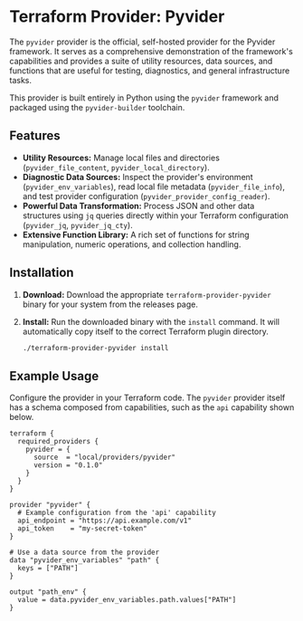 # Terraform Provider: Pyvider

The `pyvider` provider is the official, self-hosted provider for the Pyvider framework. It serves as a comprehensive demonstration of the framework's capabilities and provides a suite of utility resources, data sources, and functions that are useful for testing, diagnostics, and general infrastructure tasks.

This provider is built entirely in Python using the `pyvider` framework and packaged using the `pyvider-builder` toolchain.

## Features

* **Utility Resources:** Manage local files and directories (`pyvider_file_content`, `pyvider_local_directory`).
* **Diagnostic Data Sources:** Inspect the provider's environment (`pyvider_env_variables`), read local file metadata (`pyvider_file_info`), and test provider configuration (`pyvider_provider_config_reader`).
* **Powerful Data Transformation:** Process JSON and other data structures using `jq` queries directly within your Terraform configuration (`pyvider_jq`, `pyvider_jq_cty`).
* **Extensive Function Library:** A rich set of functions for string manipulation, numeric operations, and collection handling.

## Installation

1. **Download:** Download the appropriate `terraform-provider-pyvider` binary for your system from the releases page.
2. **Install:** Run the downloaded binary with the `install` command. It will automatically copy itself to the correct Terraform plugin directory.

    ```sh
    ./terraform-provider-pyvider install
    ```

## Example Usage

Configure the provider in your Terraform code. The `pyvider` provider itself has a schema composed from capabilities, such as the `api` capability shown below.

```hcl
terraform {
  required_providers {
    pyvider = {
      source  = "local/providers/pyvider"
      version = "0.1.0"
    }
  }
}

provider "pyvider" {
  # Example configuration from the 'api' capability
  api_endpoint = "https://api.example.com/v1"
  api_token    = "my-secret-token"
}

# Use a data source from the provider
data "pyvider_env_variables" "path" {
  keys = ["PATH"]
}

output "path_env" {
  value = data.pyvider_env_variables.path.values["PATH"]
}
```
